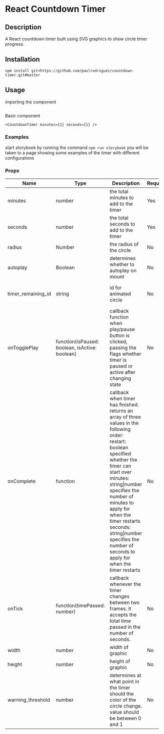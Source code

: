 # React Countdown Timer

## Description
A React countdown timer built using SVG graphics to show circle timer
progress.

## Installation
```npm install git+https://github.com/paulrodriguez/countdown-timer.git#master```

## Usage
importing the component
```import * as CountdownTimer from 'countdown-timer'
```

Basic component
```
<CountdownTimer minutes={1} seconds={1} />
```

### Examples
start storybook by running the command ```npm run storybook```
you will be taken to a page showing some examples of the timer with different configurations

### Props
| Name | Type | Description | Required | Default |
| ---- | ---- | ----------- | -------- | ------- |
| minutes | number | the total minutes to add to the timer | Yes |
seconds | number | the total seconds to add to the timer | Yes |
|radius | Number | the radius of the circle | No | 35 |
| autoplay | Boolean | determines whether to autoplay on mount | No | False |
| timer_remaining_id | string | id for animated circle | No | "base-timer-path-remaining" |
| onTogglePlay | function(isPaused: boolean, isActive: boolean) | callback function when play/pause button is clicked, passing the flags whether timer is paused or active after changing state | No |
onComplete | function | callback when timer has finished. returns an array of three values in the following order:<br /> restart: boolean specified whether the timer can start over <br />minutes: string\|number specifies the number of minutes to apply for when the timer restarts <br />seconds: string\|number specifies the number of seconds to apply for when the timer restarts | No |
onTick | function(timePassed: number) | callback whenever the timer changes between two frames. it accepts the total time passed in the number of seconds. | No |
width | number | width of graphic | No | 300 |
height | number | height of graphic | No | 300 |
warning_threshold | number | determines at what point in the timer should the color of the circle change. value should be between 0 and 1 | No | 0.5
